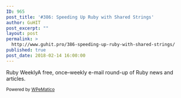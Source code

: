 ```yaml
---
ID: 965
post_title: '#386: Speeding Up Ruby with Shared Strings'
author: GuHIT
post_excerpt: ""
layout: post
permalink: >
  http://www.guhit.pro/386-speeding-up-ruby-with-shared-strings/
published: true
post_date: 2018-02-14 16:00:00
---
```

Ruby WeeklyA free, once&ndash;weekly e-mail round-up of Ruby news and articles.<p class="wpematico_credit"><small>Powered by <a href="http://www.wpematico.com" target="_blank">WPeMatico</a></small></p>